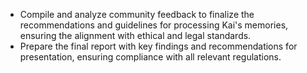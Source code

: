 - Compile and analyze community feedback to finalize the recommendations and guidelines for processing Kai's memories, ensuring the alignment with ethical and legal standards.
- Prepare the final report with key findings and recommendations for presentation, ensuring compliance with all relevant regulations.